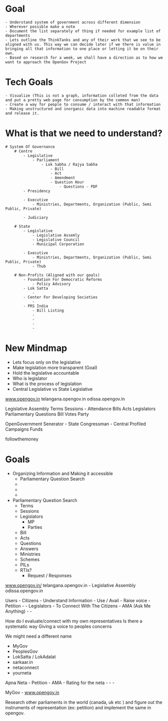 # Goal
    - Understand system of government across different dimension
    - Wherever possible make a note
    - Document the list separately of thing if needed for example list of departments
    - Lets outline the ThinkTanks and any of their work that we see to be aligned with us. This way we can decide later if we there is value in bringing all that information to one place or letting it be on their own.
    - Based on research for a week, we shall have a direction as to how we want to approach the OpenGov Project

# Tech Goals    
    - Visualize (This is not a graph, information colleted from the data and put a pretty web page for consumption by the common man)
    - Create a way for people to consume / interact with that information
    - Making unstructured and inorganic data into machine readable format and release it.

# What is that we need to understand?
    # System Of Governance
        # Centre        
            - Legislative
                - Parliament
                    - Lok Sabha / Rajya Sabha
                        - Bill
                        - Act
                        - Amendment           
                        - Question Hour
                            - Questions - PDF                    
            - Presidency

            - Executive            
                - Ministries, Departments, Organization (Public, Semi Public, Private)        

            - Judiciary

        # State
            - Legislative    
                - Legislative Assemly
                - Legislative Council
                - Municipal Corporation

            - Executive
                - Ministries, Departments, Organization (Public, Semi Public, Private)
                - Thub

        # Non-Profits (Aligned with our goals)
            - Foundation For Democratic Reforms
                - Policy Advisory                
            - Lok Satta
                - 
            - Center For Developing Societies
                - 
            - PRS India
                - Bill Listing
                - 
                - 
                - 
                - 
# New Mindmap

- Lets focus only on the legislative
- Make legislation more transparent (Goal)
- Hold the legislative accountable
- Who is legislator
- What is the process of legislation
- Central Legislative vs State Legislative 

www.opengov.in
telangana.opengov.in
odissa.opengov.in

Legislative Assembly Terms
Sessions
    - Attendance
Bills
Acts
Legislators
Parliamentary Questions
Bill Votes
Party

OpenGovernment
Senerator - State
Congressman - Central
Profiled
Campaigns Funds

followthemoney

# Goals
- Organizing Information and Making it accessible
    - Parliamentary Question Search
    - 
    - 
    - 
- Parliamentary Question Search
    - Terms
    - Sessions
    - Legislators
        - MP
        - Parties
    - Bill
    - Acts
    - Questions
    - Answers    
    - Ministries
    - Schemes
    - PILs
    - RTIs?
        - Request / Responses
 
www.opengov.in/
telangana.opengov.in
    - Legislative Assembly
odissa.opengov.in


Users
    - Citizens
        - Understand Information
        - Use / Avail
        - Raise voice
            - Petition
            - 
    - Legislators 
        - To Connect With The Citizens
        - AMA (Ask Me Anything)
        - 
        - 

How do I evaluate/connect with my own representatives
Is there a systematic way
Giving a voice to peoples concerns

We might need a different name

- MyGov
- PeoplesGov
- LokSatta / LokAdalat
- sarkaar.in
- netaconnect
- yourneta

Apna Neta
    - Petition
    - AMA
    - Rating for the neta
    - 
    - 
    - 

MyGov - www.opengov.in

Research other parliaments in the world (canada, uk etc ) and figure out the instruments of representation (ex: petition) and implement the same in opengov.